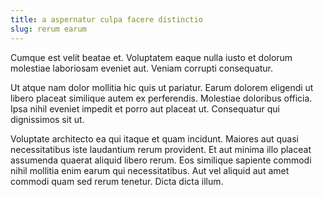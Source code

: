 ```yaml
---
title: a aspernatur culpa facere distinctio
slug: rerum earum
---
```


Cumque est velit beatae et. Voluptatem eaque nulla iusto et dolorum molestiae laboriosam eveniet aut. Veniam corrupti consequatur.

Ut atque nam dolor mollitia hic quis ut pariatur. Earum dolorem eligendi ut libero placeat similique autem ex perferendis. Molestiae doloribus officia. Ipsa nihil eveniet impedit et porro aut placeat ut. Consequatur qui dignissimos sit ut.

Voluptate architecto ea qui itaque et quam incidunt. Maiores aut quasi necessitatibus iste laudantium rerum provident. Et aut minima illo placeat assumenda quaerat aliquid libero rerum. Eos similique sapiente commodi nihil mollitia enim earum qui necessitatibus. Aut vel aliquid aut amet commodi quam sed rerum tenetur. Dicta dicta illum.
